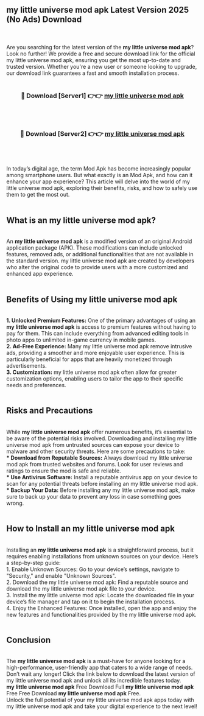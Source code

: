 ## my little universe mod apk Latest Version 2025 (No Ads) Download
<br><br>
Are you searching for the latest version of the <strong>my little universe mod apk</strong>? Look no further! We provide a free and secure download link for the official my little universe mod apk, ensuring you get the most up-to-date and trusted version. Whether you're a new user or someone looking to upgrade, our download link guarantees a fast and smooth installation process.
<br>
<br>
<div align="center">
<h3>🔴 Download [Server1] 👉👉 <a href="https://modyolo.store/my_little_universe_mod_apk">my little universe mod apk</a></h3><br>
<br>
<h3>🔴 Download [Server2] 👉👉 <a href="https://modyolo.store/my_little_universe_mod_apk">my little universe mod apk</a></h3><br>
</div>
<br>
<br>
In today’s digital age, the term Mod Apk has become increasingly popular among smartphone users. But what exactly is an Mod Apk, and how can it enhance your app experience? This article will delve into the world of my little universe mod apk, exploring their benefits, risks, and how to safely use them to get the most out.
<br>
<br>
<h2>What is an my little universe mod apk?</h2>
<br>
An <strong>my little universe mod apk</strong> is a modified version of an original Android application package (APK). These modifications can include unlocked features, removed ads, or additional functionalities that are not available in the standard version. my little universe mod apk are created by developers who alter the original code to provide users with a more customized and enhanced app experience.
<br>
<br>
<h2>Benefits of Using my little universe mod apk</h2>
<br>
<strong> 1. Unlocked Premium Features:</strong> One of the primary advantages of using an <strong>my little universe mod apk</strong> is access to premium features without having to pay for them. This can include everything from advanced editing tools in photo apps to unlimited in-game currency in mobile games.
<br>
<strong> 2. Ad-Free Experience:</strong> Many my little universe mod apk remove intrusive ads, providing a smoother and more enjoyable user experience. This is particularly beneficial for apps that are heavily monetized through advertisements.
<br>
<strong> 3. Customization:</strong> my little universe mod apk often allow for greater customization options, enabling users to tailor the app to their specific needs and preferences.
<br>
<br>
<h2>Risks and Precautions</h2>
<br>
While <strong>my little universe mod apk</strong> offer numerous benefits, it’s essential to be aware of the potential risks involved. Downloading and installing my little universe mod apk from untrusted sources can expose your device to malware and other security threats. Here are some precautions to take:
<br>
<strong> * Download from Reputable Sources:</strong> Always download my little universe mod apk from trusted websites and forums. Look for user reviews and ratings to ensure the mod is safe and reliable.
<br>
<strong> * Use Antivirus Software:</strong> Install a reputable antivirus app on your device to scan for any potential threats before installing an my little universe mod apk.
<br>
<strong> * Backup Your Data:</strong> Before installing any my little universe mod apk, make sure to back up your data to prevent any loss in case something goes wrong.
<br>
<br>
<h2>How to Install an my little universe mod apk</h2>
<br>
Installing an <strong>my little universe mod apk</strong> is a straightforward process, but it requires enabling installations from unknown sources on your device. Here’s a step-by-step guide:
<br>
 1. Enable Unknown Sources: Go to your device’s settings, navigate to "Security," and enable "Unknown Sources".
<br>
 2. Download the my little universe mod apk: Find a reputable source and download the my little universe mod apk file to your device.
<br>
 3. Install the my little universe mod apk: Locate the downloaded file in your device’s file manager and tap on it to begin the installation process.
<br>
 4. Enjoy the Enhanced Features: Once installed, open the app and enjoy the new features and functionalities provided by the my little universe mod apk.
<br>
<br>
<h2><strong>Conclusion</strong></h2>
<br>
The <strong>my little universe mod apk</strong> is a must-have for anyone looking for a high-performance, user-friendly app that caters to a wide range of needs. Don’t wait any longer! Click the link below to download the latest version of my little universe mod apk and unlock all its incredible features today.
<br>
<strong>my little universe mod apk</strong> Free Download Full <strong>my little universe mod apk</strong> Free Free Download <strong>my little universe mod apk</strong> Free.
<br>
Unlock the full potential of your my little universe mod apk apps today with my little universe mod apk and take your digital experience to the next level!

